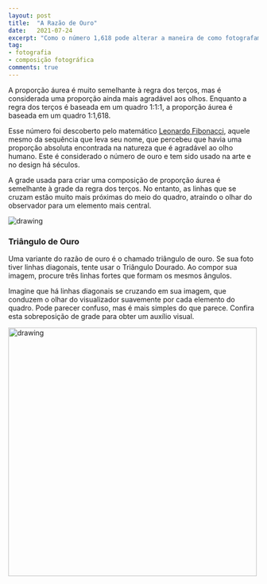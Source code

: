 ```yaml
---
layout: post
title:  "A Razão de Ouro"
date:   2021-07-24
excerpt: "Como o número 1,618 pode alterar a maneira de como fotografamos as coisas"
tag:
- fotografia
- composição fotográfica
comments: true
---
```

A proporção áurea é muito semelhante à regra dos terços, mas é considerada uma proporção ainda mais agradável aos olhos. Enquanto a regra dos terços é baseada em um quadro 1:1:1, a proporção áurea é baseada em um quadro 1:1,618.

Esse número foi descoberto pelo matemático <a href="https://pt.wikipedia.org/wiki/Leonardo_Fibonacci" target="_blank">Leonardo Fibonacci</a>, aquele mesmo da sequência que leva seu nome, que percebeu que havia uma proporção absoluta encontrada na natureza que é agradável ao olho humano. Este é considerado o número de ouro e tem sido usado na arte e no design há séculos.

A grade usada para criar uma composição de proporção áurea é semelhante à grade da regra dos terços. No entanto, as linhas que se cruzam estão muito mais próximas do meio do quadro, atraindo o olhar do observador para um elemento mais central.

<img src="https://i.imgur.com/vK2tKRw.jpg" alt="drawing" style="length:400px;"/>

### Triângulo de Ouro
Uma variante do razão de ouro é o chamado triângulo de ouro. Se sua foto tiver linhas diagonais, tente usar o Triângulo Dourado. Ao compor sua imagem, procure três linhas fortes que formam os mesmos ângulos.

Imagine que há linhas diagonais se cruzando em sua imagem, que conduzem o olhar do visualizador suavemente por cada elemento do quadro. Pode parecer confuso, mas é mais simples do que parece. Confira esta sobreposição de grade para obter um auxílio visual.

<img src="https://i.imgur.com/g2g6sMa.png" alt="drawing" style="width:500px;"/>
